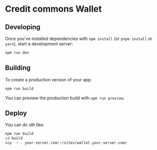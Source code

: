 # Credit commons Wallet

## Developing

Once you've installed dependencies with `npm install` (or `pnpm install` or `yarn`), start a development server:

```bash
npm run dev
```

## Building

To create a production version of your app:

```bash
npm run build
```

You can preview the production build with `npm run preview`.

## Deploy

You can do sth like:

```bash
npm run build
cd build
scp -r . your-server.com:~/sites/wallet.your-server.com/
```
